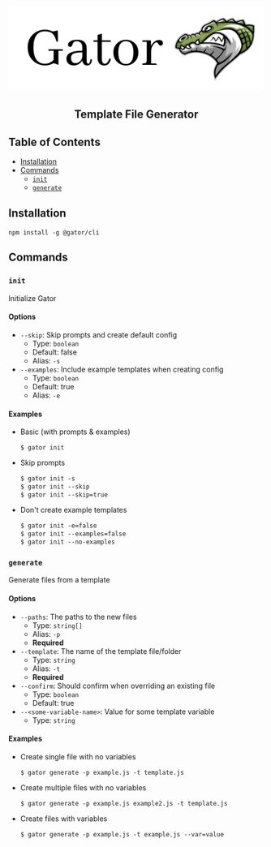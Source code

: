 <p align="center">
<img src="https://raw.githubusercontent.com/gator-org/gator/main/static/banner-light.png" width="800">
<p>

<h2 align="center">Template File Generator</h2>

## Table of Contents <!-- omit in toc -->

- [Installation](#installation)
- [Commands](#commands)
  - [`init`](#init)
  - [`generate`](#generate)

## Installation

```shell
npm install -g @gator/cli
```

## Commands

### `init`

Initialize Gator

#### Options

- `--skip`: Skip prompts and create default config
  - Type: `boolean`
  - Default: false
  - Alias: `-s`
- `--examples`: Include example templates when creating config
  - Type: `boolean`
  - Default: true
  - Alias: `-e`

#### Examples

- Basic (with prompts & examples)

  ```shell
  $ gator init
  ```

- Skip prompts

  ```shell
  $ gator init -s
  $ gator init --skip
  $ gator init --skip=true
  ```

- Don't create example templates

  ```shell
  $ gator init -e=false
  $ gator init --examples=false
  $ gator init --no-examples
  ```

### `generate`

Generate files from a template

#### Options

- `--paths`: The paths to the new files
  - Type: `string[]`
  - Alias: `-p`
  - **Required**
- `--template`: The name of the template file/folder
  - Type: `string`
  - Alias: `-t`
  - **Required**
- `--confirm`: Should confirm when overriding an existing file
  - Type: `boolean`
  - Default: true
- `--<some-variable-name>`: Value for some template variable
  - Type: `string`

#### Examples

- Create single file with no variables

  ```shell
  $ gator generate -p example.js -t template.js
  ```

- Create multiple files with no variables

  ```shell
  $ gator generate -p example.js example2.js -t template.js
  ```

- Create files with variables

  ```shell
  $ gator generate -p example.js -t example.js --var=value
  ```
